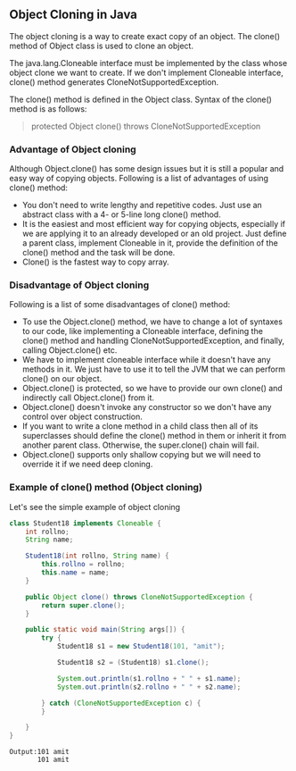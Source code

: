 ## Object Cloning in Java

The object cloning is a way to create exact copy of an object. The clone() method of Object class is used to clone an
object.

The java.lang.Cloneable interface must be implemented by the class whose object clone we want to create. If we don't
implement Cloneable interface, clone() method generates CloneNotSupportedException.

The clone() method is defined in the Object class. Syntax of the clone() method is as follows:

> protected Object clone() throws CloneNotSupportedException

### Advantage of Object cloning

Although Object.clone() has some design issues but it is still a popular and easy way of copying objects. Following is a
list of advantages of using clone() method:

- You don't need to write lengthy and repetitive codes. Just use an abstract class with a 4- or 5-line long clone()
  method.
- It is the easiest and most efficient way for copying objects, especially if we are applying it to an already developed
  or an old project. Just define a parent class, implement Cloneable in it, provide the definition of the clone() method
  and the task will be done.
- Clone() is the fastest way to copy array.

### Disadvantage of Object cloning

Following is a list of some disadvantages of clone() method:

- To use the Object.clone() method, we have to change a lot of syntaxes to our code, like implementing a Cloneable
  interface, defining the clone() method and handling CloneNotSupportedException, and finally, calling Object.clone()
  etc.
- We have to implement cloneable interface while it doesn't have any methods in it. We just have to use it to tell the
  JVM that we can perform clone() on our object.
- Object.clone() is protected, so we have to provide our own clone() and indirectly call Object.clone() from it.
- Object.clone() doesn't invoke any constructor so we don't have any control over object construction.
- If you want to write a clone method in a child class then all of its superclasses should define the clone() method in
  them or inherit it from another parent class. Otherwise, the super.clone() chain will fail.
- Object.clone() supports only shallow copying but we will need to override it if we need deep cloning.

### Example of clone() method (Object cloning)

Let's see the simple example of object cloning

```java
class Student18 implements Cloneable {
    int rollno;
    String name;

    Student18(int rollno, String name) {
        this.rollno = rollno;
        this.name = name;
    }

    public Object clone() throws CloneNotSupportedException {
        return super.clone();
    }

    public static void main(String args[]) {
        try {
            Student18 s1 = new Student18(101, "amit");

            Student18 s2 = (Student18) s1.clone();

            System.out.println(s1.rollno + " " + s1.name);
            System.out.println(s2.rollno + " " + s2.name);

        } catch (CloneNotSupportedException c) {
        }

    }
}
```

```
Output:101 amit
       101 amit
```
  